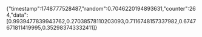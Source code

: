 {"timestamp":1748777528487,"random":0.7046220194893631,"counter":264,"data":[0.9939477839943762,0.27038578110203093,0.7116748157337982,0.6747671811419995,0.352983743332411]}
